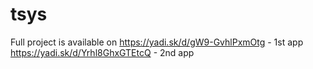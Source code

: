 # tsys
Full project is available on
https://yadi.sk/d/gW9-GvhlPxmOtg - 1st app
https://yadi.sk/d/Yrhl8GhxGTEtcQ - 2nd app
